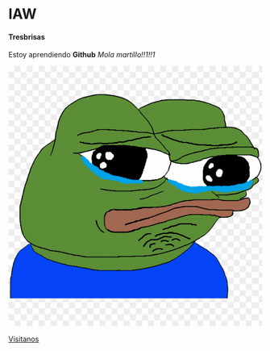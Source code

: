 # IAW
#### Tresbrisas

Estoy aprendiendo **Github**
_Mola martillo!!1!!1_

![pepe](./62-kb-png-crying-kid-pepe-11563283368psgwbpyt39.png)

[Visitanos](http://www.cuatrovientos.org)
